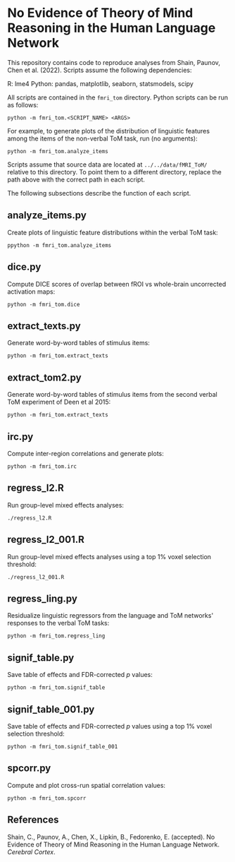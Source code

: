 # No Evidence of Theory of Mind Reasoning in the Human Language Network

This repository contains code to reproduce analyses from Shain, Paunov, Chen et al. (2022).
Scripts assume the following dependencies:

R: lme4
Python: pandas, matplotlib, seaborn, statsmodels, scipy

All scripts are contained in the `fmri_tom` directory.
Python scripts can be run as follows:

    python -m fmri_tom.<SCRIPT_NAME> <ARGS>

For example, to generate plots of the distribution of linguistic features among the items of the non-verbal ToM task, run (no arguments):

    python -m fmri_tom.analyze_items

Scripts assume that source data are located at `../../data/fMRI_ToM/` relative to this directory.
To point them to a different directory, replace the path above with the correct path in each script.

The following subsections describe the function of each script.

## analyze_items.py

Create plots of linguistic feature distributions within the verbal ToM task:

    ppython -m fmri_tom.analyze_items

## dice.py

Compute DICE scores of overlap between fROI vs whole-brain uncorrected activation maps:

    python -m fmri_tom.dice

## extract_texts.py

Generate word-by-word tables of stimulus items:

    python -m fmri_tom.extract_texts

## extract_tom2.py

Generate word-by-word tables of stimulus items from the second verbal ToM experiment of Deen et al 2015:

    python -m fmri_tom.extract_texts

## irc.py

Compute inter-region correlations and generate plots:

    python -m fmri_tom.irc

## regress_l2.R

Run group-level mixed effects analyses:

    ./regress_l2.R

## regress_l2_001.R

Run group-level mixed effects analyses using a top 1% voxel selection threshold:

    ./regress_l2_001.R

## regress_ling.py

Residualize linguistic regressors from the language and ToM networks' responses to the verbal ToM tasks:

    python -m fmri_tom.regress_ling

## signif_table.py

Save table of effects and FDR-corrected _p_ values:

    python -m fmri_tom.signif_table

## signif_table_001.py

Save table of effects and FDR-corrected _p_ values using a top 1% voxel selection threshold:

    python -m fmri_tom.signif_table_001

## spcorr.py

Compute and plot cross-run spatial correlation values:

    python -m fmri_tom.spcorr

## References

Shain, C., Paunov, A., Chen, X., Lipkin, B., Fedorenko, E. (accepted). No Evidence of Theory of Mind Reasoning in the Human Language Network. _Cerebral Cortex_.
